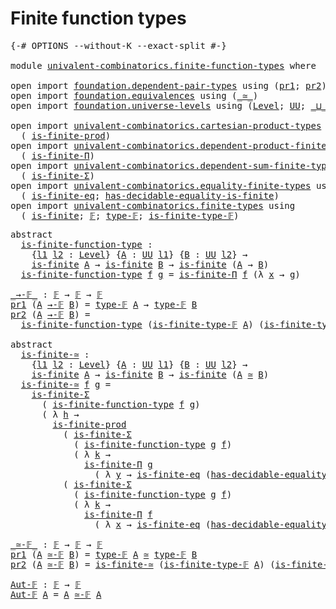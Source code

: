 # Finite function types

<pre class="Agda"><a id="34" class="Symbol">{-#</a> <a id="38" class="Keyword">OPTIONS</a> <a id="46" class="Pragma">--without-K</a> <a id="58" class="Pragma">--exact-split</a> <a id="72" class="Symbol">#-}</a>

<a id="77" class="Keyword">module</a> <a id="84" href="univalent-combinatorics.finite-function-types.html" class="Module">univalent-combinatorics.finite-function-types</a> <a id="130" class="Keyword">where</a>

<a id="137" class="Keyword">open</a> <a id="142" class="Keyword">import</a> <a id="149" href="foundation.dependent-pair-types.html" class="Module">foundation.dependent-pair-types</a> <a id="181" class="Keyword">using</a> <a id="187" class="Symbol">(</a><a id="188" href="foundation-core.dependent-pair-types.html#592" class="Field">pr1</a><a id="191" class="Symbol">;</a> <a id="193" href="foundation-core.dependent-pair-types.html#604" class="Field">pr2</a><a id="196" class="Symbol">)</a>
<a id="198" class="Keyword">open</a> <a id="203" class="Keyword">import</a> <a id="210" href="foundation.equivalences.html" class="Module">foundation.equivalences</a> <a id="234" class="Keyword">using</a> <a id="240" class="Symbol">(</a><a id="241" href="foundation-core.equivalences.html#1607" class="Function Operator">_≃_</a><a id="244" class="Symbol">)</a>
<a id="246" class="Keyword">open</a> <a id="251" class="Keyword">import</a> <a id="258" href="foundation.universe-levels.html" class="Module">foundation.universe-levels</a> <a id="285" class="Keyword">using</a> <a id="291" class="Symbol">(</a><a id="292" href="Agda.Primitive.html#597" class="Postulate">Level</a><a id="297" class="Symbol">;</a> <a id="299" href="foundation-core.universe-levels.html#222" class="Primitive">UU</a><a id="301" class="Symbol">;</a> <a id="303" href="Agda.Primitive.html#810" class="Primitive Operator">_⊔_</a><a id="306" class="Symbol">)</a>

<a id="309" class="Keyword">open</a> <a id="314" class="Keyword">import</a> <a id="321" href="univalent-combinatorics.cartesian-product-types.html" class="Module">univalent-combinatorics.cartesian-product-types</a> <a id="369" class="Keyword">using</a>
  <a id="377" class="Symbol">(</a> <a id="379" href="univalent-combinatorics.cartesian-product-types.html#5302" class="Function">is-finite-prod</a><a id="393" class="Symbol">)</a>
<a id="395" class="Keyword">open</a> <a id="400" class="Keyword">import</a> <a id="407" href="univalent-combinatorics.dependent-product-finite-types.html" class="Module">univalent-combinatorics.dependent-product-finite-types</a> <a id="462" class="Keyword">using</a>
  <a id="470" class="Symbol">(</a> <a id="472" href="univalent-combinatorics.dependent-product-finite-types.html#696" class="Function">is-finite-Π</a><a id="483" class="Symbol">)</a>
<a id="485" class="Keyword">open</a> <a id="490" class="Keyword">import</a> <a id="497" href="univalent-combinatorics.dependent-sum-finite-types.html" class="Module">univalent-combinatorics.dependent-sum-finite-types</a> <a id="548" class="Keyword">using</a>
  <a id="556" class="Symbol">(</a> <a id="558" href="univalent-combinatorics.dependent-sum-finite-types.html#2472" class="Function">is-finite-Σ</a><a id="569" class="Symbol">)</a>
<a id="571" class="Keyword">open</a> <a id="576" class="Keyword">import</a> <a id="583" href="univalent-combinatorics.equality-finite-types.html" class="Module">univalent-combinatorics.equality-finite-types</a> <a id="629" class="Keyword">using</a>
  <a id="637" class="Symbol">(</a> <a id="639" href="univalent-combinatorics.equality-finite-types.html#3302" class="Function">is-finite-eq</a><a id="651" class="Symbol">;</a> <a id="653" href="univalent-combinatorics.equality-finite-types.html#1960" class="Function">has-decidable-equality-is-finite</a><a id="685" class="Symbol">)</a>
<a id="687" class="Keyword">open</a> <a id="692" class="Keyword">import</a> <a id="699" href="univalent-combinatorics.finite-types.html" class="Module">univalent-combinatorics.finite-types</a> <a id="736" class="Keyword">using</a>
  <a id="744" class="Symbol">(</a> <a id="746" href="univalent-combinatorics.finite-types.html#3651" class="Function">is-finite</a><a id="755" class="Symbol">;</a> <a id="757" href="univalent-combinatorics.finite-types.html#4042" class="Function">𝔽</a><a id="758" class="Symbol">;</a> <a id="760" href="univalent-combinatorics.finite-types.html#4090" class="Function">type-𝔽</a><a id="766" class="Symbol">;</a> <a id="768" href="univalent-combinatorics.finite-types.html#4141" class="Function">is-finite-type-𝔽</a><a id="784" class="Symbol">)</a>
</pre>
<pre class="Agda"><a id="799" class="Keyword">abstract</a>
  <a id="is-finite-function-type"></a><a id="810" href="univalent-combinatorics.finite-function-types.html#810" class="Function">is-finite-function-type</a> <a id="834" class="Symbol">:</a>
    <a id="840" class="Symbol">{</a><a id="841" href="univalent-combinatorics.finite-function-types.html#841" class="Bound">l1</a> <a id="844" href="univalent-combinatorics.finite-function-types.html#844" class="Bound">l2</a> <a id="847" class="Symbol">:</a> <a id="849" href="Agda.Primitive.html#597" class="Postulate">Level</a><a id="854" class="Symbol">}</a> <a id="856" class="Symbol">{</a><a id="857" href="univalent-combinatorics.finite-function-types.html#857" class="Bound">A</a> <a id="859" class="Symbol">:</a> <a id="861" href="foundation-core.universe-levels.html#222" class="Primitive">UU</a> <a id="864" href="univalent-combinatorics.finite-function-types.html#841" class="Bound">l1</a><a id="866" class="Symbol">}</a> <a id="868" class="Symbol">{</a><a id="869" href="univalent-combinatorics.finite-function-types.html#869" class="Bound">B</a> <a id="871" class="Symbol">:</a> <a id="873" href="foundation-core.universe-levels.html#222" class="Primitive">UU</a> <a id="876" href="univalent-combinatorics.finite-function-types.html#844" class="Bound">l2</a><a id="878" class="Symbol">}</a> <a id="880" class="Symbol">→</a>
    <a id="886" href="univalent-combinatorics.finite-types.html#3651" class="Function">is-finite</a> <a id="896" href="univalent-combinatorics.finite-function-types.html#857" class="Bound">A</a> <a id="898" class="Symbol">→</a> <a id="900" href="univalent-combinatorics.finite-types.html#3651" class="Function">is-finite</a> <a id="910" href="univalent-combinatorics.finite-function-types.html#869" class="Bound">B</a> <a id="912" class="Symbol">→</a> <a id="914" href="univalent-combinatorics.finite-types.html#3651" class="Function">is-finite</a> <a id="924" class="Symbol">(</a><a id="925" href="univalent-combinatorics.finite-function-types.html#857" class="Bound">A</a> <a id="927" class="Symbol">→</a> <a id="929" href="univalent-combinatorics.finite-function-types.html#869" class="Bound">B</a><a id="930" class="Symbol">)</a>
  <a id="934" href="univalent-combinatorics.finite-function-types.html#810" class="Function">is-finite-function-type</a> <a id="958" href="univalent-combinatorics.finite-function-types.html#958" class="Bound">f</a> <a id="960" href="univalent-combinatorics.finite-function-types.html#960" class="Bound">g</a> <a id="962" class="Symbol">=</a> <a id="964" href="univalent-combinatorics.dependent-product-finite-types.html#696" class="Function">is-finite-Π</a> <a id="976" href="univalent-combinatorics.finite-function-types.html#958" class="Bound">f</a> <a id="978" class="Symbol">(λ</a> <a id="981" href="univalent-combinatorics.finite-function-types.html#981" class="Bound">x</a> <a id="983" class="Symbol">→</a> <a id="985" href="univalent-combinatorics.finite-function-types.html#960" class="Bound">g</a><a id="986" class="Symbol">)</a>

<a id="_→-𝔽_"></a><a id="989" href="univalent-combinatorics.finite-function-types.html#989" class="Function Operator">_→-𝔽_</a> <a id="995" class="Symbol">:</a> <a id="997" href="univalent-combinatorics.finite-types.html#4042" class="Function">𝔽</a> <a id="999" class="Symbol">→</a> <a id="1001" href="univalent-combinatorics.finite-types.html#4042" class="Function">𝔽</a> <a id="1003" class="Symbol">→</a> <a id="1005" href="univalent-combinatorics.finite-types.html#4042" class="Function">𝔽</a>
<a id="1007" href="foundation-core.dependent-pair-types.html#592" class="Field">pr1</a> <a id="1011" class="Symbol">(</a><a id="1012" href="univalent-combinatorics.finite-function-types.html#1012" class="Bound">A</a> <a id="1014" href="univalent-combinatorics.finite-function-types.html#989" class="Function Operator">→-𝔽</a> <a id="1018" href="univalent-combinatorics.finite-function-types.html#1018" class="Bound">B</a><a id="1019" class="Symbol">)</a> <a id="1021" class="Symbol">=</a> <a id="1023" href="univalent-combinatorics.finite-types.html#4090" class="Function">type-𝔽</a> <a id="1030" href="univalent-combinatorics.finite-function-types.html#1012" class="Bound">A</a> <a id="1032" class="Symbol">→</a> <a id="1034" href="univalent-combinatorics.finite-types.html#4090" class="Function">type-𝔽</a> <a id="1041" href="univalent-combinatorics.finite-function-types.html#1018" class="Bound">B</a>
<a id="1043" href="foundation-core.dependent-pair-types.html#604" class="Field">pr2</a> <a id="1047" class="Symbol">(</a><a id="1048" href="univalent-combinatorics.finite-function-types.html#1048" class="Bound">A</a> <a id="1050" href="univalent-combinatorics.finite-function-types.html#989" class="Function Operator">→-𝔽</a> <a id="1054" href="univalent-combinatorics.finite-function-types.html#1054" class="Bound">B</a><a id="1055" class="Symbol">)</a> <a id="1057" class="Symbol">=</a>
  <a id="1061" href="univalent-combinatorics.finite-function-types.html#810" class="Function">is-finite-function-type</a> <a id="1085" class="Symbol">(</a><a id="1086" href="univalent-combinatorics.finite-types.html#4141" class="Function">is-finite-type-𝔽</a> <a id="1103" href="univalent-combinatorics.finite-function-types.html#1048" class="Bound">A</a><a id="1104" class="Symbol">)</a> <a id="1106" class="Symbol">(</a><a id="1107" href="univalent-combinatorics.finite-types.html#4141" class="Function">is-finite-type-𝔽</a> <a id="1124" href="univalent-combinatorics.finite-function-types.html#1054" class="Bound">B</a><a id="1125" class="Symbol">)</a>

<a id="1128" class="Keyword">abstract</a>
  <a id="is-finite-≃"></a><a id="1139" href="univalent-combinatorics.finite-function-types.html#1139" class="Function">is-finite-≃</a> <a id="1151" class="Symbol">:</a>
    <a id="1157" class="Symbol">{</a><a id="1158" href="univalent-combinatorics.finite-function-types.html#1158" class="Bound">l1</a> <a id="1161" href="univalent-combinatorics.finite-function-types.html#1161" class="Bound">l2</a> <a id="1164" class="Symbol">:</a> <a id="1166" href="Agda.Primitive.html#597" class="Postulate">Level</a><a id="1171" class="Symbol">}</a> <a id="1173" class="Symbol">{</a><a id="1174" href="univalent-combinatorics.finite-function-types.html#1174" class="Bound">A</a> <a id="1176" class="Symbol">:</a> <a id="1178" href="foundation-core.universe-levels.html#222" class="Primitive">UU</a> <a id="1181" href="univalent-combinatorics.finite-function-types.html#1158" class="Bound">l1</a><a id="1183" class="Symbol">}</a> <a id="1185" class="Symbol">{</a><a id="1186" href="univalent-combinatorics.finite-function-types.html#1186" class="Bound">B</a> <a id="1188" class="Symbol">:</a> <a id="1190" href="foundation-core.universe-levels.html#222" class="Primitive">UU</a> <a id="1193" href="univalent-combinatorics.finite-function-types.html#1161" class="Bound">l2</a><a id="1195" class="Symbol">}</a> <a id="1197" class="Symbol">→</a>
    <a id="1203" href="univalent-combinatorics.finite-types.html#3651" class="Function">is-finite</a> <a id="1213" href="univalent-combinatorics.finite-function-types.html#1174" class="Bound">A</a> <a id="1215" class="Symbol">→</a> <a id="1217" href="univalent-combinatorics.finite-types.html#3651" class="Function">is-finite</a> <a id="1227" href="univalent-combinatorics.finite-function-types.html#1186" class="Bound">B</a> <a id="1229" class="Symbol">→</a> <a id="1231" href="univalent-combinatorics.finite-types.html#3651" class="Function">is-finite</a> <a id="1241" class="Symbol">(</a><a id="1242" href="univalent-combinatorics.finite-function-types.html#1174" class="Bound">A</a> <a id="1244" href="foundation-core.equivalences.html#1607" class="Function Operator">≃</a> <a id="1246" href="univalent-combinatorics.finite-function-types.html#1186" class="Bound">B</a><a id="1247" class="Symbol">)</a>
  <a id="1251" href="univalent-combinatorics.finite-function-types.html#1139" class="Function">is-finite-≃</a> <a id="1263" href="univalent-combinatorics.finite-function-types.html#1263" class="Bound">f</a> <a id="1265" href="univalent-combinatorics.finite-function-types.html#1265" class="Bound">g</a> <a id="1267" class="Symbol">=</a>
    <a id="1273" href="univalent-combinatorics.dependent-sum-finite-types.html#2472" class="Function">is-finite-Σ</a>
      <a id="1291" class="Symbol">(</a> <a id="1293" href="univalent-combinatorics.finite-function-types.html#810" class="Function">is-finite-function-type</a> <a id="1317" href="univalent-combinatorics.finite-function-types.html#1263" class="Bound">f</a> <a id="1319" href="univalent-combinatorics.finite-function-types.html#1265" class="Bound">g</a><a id="1320" class="Symbol">)</a>
      <a id="1328" class="Symbol">(</a> <a id="1330" class="Symbol">λ</a> <a id="1332" href="univalent-combinatorics.finite-function-types.html#1332" class="Bound">h</a> <a id="1334" class="Symbol">→</a>
        <a id="1344" href="univalent-combinatorics.cartesian-product-types.html#5302" class="Function">is-finite-prod</a>
          <a id="1369" class="Symbol">(</a> <a id="1371" href="univalent-combinatorics.dependent-sum-finite-types.html#2472" class="Function">is-finite-Σ</a>
            <a id="1395" class="Symbol">(</a> <a id="1397" href="univalent-combinatorics.finite-function-types.html#810" class="Function">is-finite-function-type</a> <a id="1421" href="univalent-combinatorics.finite-function-types.html#1265" class="Bound">g</a> <a id="1423" href="univalent-combinatorics.finite-function-types.html#1263" class="Bound">f</a><a id="1424" class="Symbol">)</a>
            <a id="1438" class="Symbol">(</a> <a id="1440" class="Symbol">λ</a> <a id="1442" href="univalent-combinatorics.finite-function-types.html#1442" class="Bound">k</a> <a id="1444" class="Symbol">→</a>
              <a id="1460" href="univalent-combinatorics.dependent-product-finite-types.html#696" class="Function">is-finite-Π</a> <a id="1472" href="univalent-combinatorics.finite-function-types.html#1265" class="Bound">g</a>
                <a id="1490" class="Symbol">(</a> <a id="1492" class="Symbol">λ</a> <a id="1494" href="univalent-combinatorics.finite-function-types.html#1494" class="Bound">y</a> <a id="1496" class="Symbol">→</a> <a id="1498" href="univalent-combinatorics.equality-finite-types.html#3302" class="Function">is-finite-eq</a> <a id="1511" class="Symbol">(</a><a id="1512" href="univalent-combinatorics.equality-finite-types.html#1960" class="Function">has-decidable-equality-is-finite</a> <a id="1545" href="univalent-combinatorics.finite-function-types.html#1265" class="Bound">g</a><a id="1546" class="Symbol">))))</a>
          <a id="1561" class="Symbol">(</a> <a id="1563" href="univalent-combinatorics.dependent-sum-finite-types.html#2472" class="Function">is-finite-Σ</a>
            <a id="1587" class="Symbol">(</a> <a id="1589" href="univalent-combinatorics.finite-function-types.html#810" class="Function">is-finite-function-type</a> <a id="1613" href="univalent-combinatorics.finite-function-types.html#1265" class="Bound">g</a> <a id="1615" href="univalent-combinatorics.finite-function-types.html#1263" class="Bound">f</a><a id="1616" class="Symbol">)</a>
            <a id="1630" class="Symbol">(</a> <a id="1632" class="Symbol">λ</a> <a id="1634" href="univalent-combinatorics.finite-function-types.html#1634" class="Bound">k</a> <a id="1636" class="Symbol">→</a>
              <a id="1652" href="univalent-combinatorics.dependent-product-finite-types.html#696" class="Function">is-finite-Π</a> <a id="1664" href="univalent-combinatorics.finite-function-types.html#1263" class="Bound">f</a>
                <a id="1682" class="Symbol">(</a> <a id="1684" class="Symbol">λ</a> <a id="1686" href="univalent-combinatorics.finite-function-types.html#1686" class="Bound">x</a> <a id="1688" class="Symbol">→</a> <a id="1690" href="univalent-combinatorics.equality-finite-types.html#3302" class="Function">is-finite-eq</a> <a id="1703" class="Symbol">(</a><a id="1704" href="univalent-combinatorics.equality-finite-types.html#1960" class="Function">has-decidable-equality-is-finite</a> <a id="1737" href="univalent-combinatorics.finite-function-types.html#1263" class="Bound">f</a><a id="1738" class="Symbol">)))))</a>

<a id="_≃-𝔽_"></a><a id="1745" href="univalent-combinatorics.finite-function-types.html#1745" class="Function Operator">_≃-𝔽_</a> <a id="1751" class="Symbol">:</a> <a id="1753" href="univalent-combinatorics.finite-types.html#4042" class="Function">𝔽</a> <a id="1755" class="Symbol">→</a> <a id="1757" href="univalent-combinatorics.finite-types.html#4042" class="Function">𝔽</a> <a id="1759" class="Symbol">→</a> <a id="1761" href="univalent-combinatorics.finite-types.html#4042" class="Function">𝔽</a>
<a id="1763" href="foundation-core.dependent-pair-types.html#592" class="Field">pr1</a> <a id="1767" class="Symbol">(</a><a id="1768" href="univalent-combinatorics.finite-function-types.html#1768" class="Bound">A</a> <a id="1770" href="univalent-combinatorics.finite-function-types.html#1745" class="Function Operator">≃-𝔽</a> <a id="1774" href="univalent-combinatorics.finite-function-types.html#1774" class="Bound">B</a><a id="1775" class="Symbol">)</a> <a id="1777" class="Symbol">=</a> <a id="1779" href="univalent-combinatorics.finite-types.html#4090" class="Function">type-𝔽</a> <a id="1786" href="univalent-combinatorics.finite-function-types.html#1768" class="Bound">A</a> <a id="1788" href="foundation-core.equivalences.html#1607" class="Function Operator">≃</a> <a id="1790" href="univalent-combinatorics.finite-types.html#4090" class="Function">type-𝔽</a> <a id="1797" href="univalent-combinatorics.finite-function-types.html#1774" class="Bound">B</a>
<a id="1799" href="foundation-core.dependent-pair-types.html#604" class="Field">pr2</a> <a id="1803" class="Symbol">(</a><a id="1804" href="univalent-combinatorics.finite-function-types.html#1804" class="Bound">A</a> <a id="1806" href="univalent-combinatorics.finite-function-types.html#1745" class="Function Operator">≃-𝔽</a> <a id="1810" href="univalent-combinatorics.finite-function-types.html#1810" class="Bound">B</a><a id="1811" class="Symbol">)</a> <a id="1813" class="Symbol">=</a> <a id="1815" href="univalent-combinatorics.finite-function-types.html#1139" class="Function">is-finite-≃</a> <a id="1827" class="Symbol">(</a><a id="1828" href="univalent-combinatorics.finite-types.html#4141" class="Function">is-finite-type-𝔽</a> <a id="1845" href="univalent-combinatorics.finite-function-types.html#1804" class="Bound">A</a><a id="1846" class="Symbol">)</a> <a id="1848" class="Symbol">(</a><a id="1849" href="univalent-combinatorics.finite-types.html#4141" class="Function">is-finite-type-𝔽</a> <a id="1866" href="univalent-combinatorics.finite-function-types.html#1810" class="Bound">B</a><a id="1867" class="Symbol">)</a>

<a id="Aut-𝔽"></a><a id="1870" href="univalent-combinatorics.finite-function-types.html#1870" class="Function">Aut-𝔽</a> <a id="1876" class="Symbol">:</a> <a id="1878" href="univalent-combinatorics.finite-types.html#4042" class="Function">𝔽</a> <a id="1880" class="Symbol">→</a> <a id="1882" href="univalent-combinatorics.finite-types.html#4042" class="Function">𝔽</a>
<a id="1884" href="univalent-combinatorics.finite-function-types.html#1870" class="Function">Aut-𝔽</a> <a id="1890" href="univalent-combinatorics.finite-function-types.html#1890" class="Bound">A</a> <a id="1892" class="Symbol">=</a> <a id="1894" href="univalent-combinatorics.finite-function-types.html#1890" class="Bound">A</a> <a id="1896" href="univalent-combinatorics.finite-function-types.html#1745" class="Function Operator">≃-𝔽</a> <a id="1900" href="univalent-combinatorics.finite-function-types.html#1890" class="Bound">A</a>
</pre>